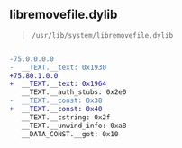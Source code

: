 ## libremovefile.dylib

> `/usr/lib/system/libremovefile.dylib`

```diff

-75.0.0.0.0
-  __TEXT.__text: 0x1930
+75.80.1.0.0
+  __TEXT.__text: 0x1964
   __TEXT.__auth_stubs: 0x2e0
-  __TEXT.__const: 0x38
+  __TEXT.__const: 0x40
   __TEXT.__cstring: 0x2f
   __TEXT.__unwind_info: 0xa8
   __DATA_CONST.__got: 0x10

```
